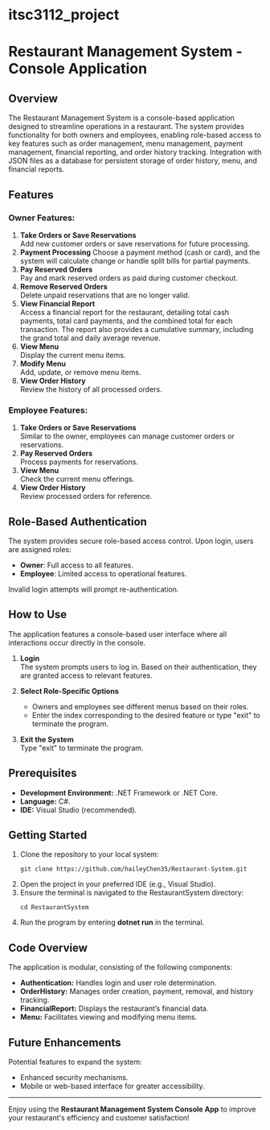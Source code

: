 # itsc3112_project

# Restaurant Management System - Console Application

## Overview

The Restaurant Management System is a console-based application designed to streamline operations in a restaurant. The system provides functionality for both owners and employees, enabling role-based access to key features such as order management, menu management, payment management, financial reporting, and order history tracking. Integration with JSON files as a database for persistent storage of order history, menu, and financial reports.

## Features

### Owner Features:
1. **Take Orders or Save Reservations**  
   Add new customer orders or save reservations for future processing.
2. **Payment Processing**
   Choose a payment method (cash or card), and the system will calculate change or handle split bills for partial payments.
3. **Pay Reserved Orders**  
   Pay and mark reserved orders as paid during customer checkout.
4. **Remove Reserved Orders**  
   Delete unpaid reservations that are no longer valid.
5. **View Financial Report**  
   Access a financial report for the restaurant, detailing total cash payments, total card payments, and the combined total for each transaction. The report also provides a cumulative summary, including the grand total and daily average revenue.
6. **View Menu**  
   Display the current menu items.
7. **Modify Menu**  
   Add, update, or remove menu items.
8. **View Order History**  
   Review the history of all processed orders.

### Employee Features:
1. **Take Orders or Save Reservations**  
   Similar to the owner, employees can manage customer orders or reservations.
2. **Pay Reserved Orders**  
   Process payments for reservations.
3. **View Menu**  
   Check the current menu offerings.
4. **View Order History**  
   Review processed orders for reference.

## Role-Based Authentication
The system provides secure role-based access control. Upon login, users are assigned roles:  
- **Owner**: Full access to all features.  
- **Employee**: Limited access to operational features.  

Invalid login attempts will prompt re-authentication.

## How to Use

The application features a console-based user interface where all interactions occur directly in the console.
1. **Login**  
   The system prompts users to log in. Based on their authentication, they are granted access to relevant features.  
   
2. **Select Role-Specific Options**  
   - Owners and employees see different menus based on their roles.
   - Enter the index corresponding to the desired feature or type "exit" to terminate the program.  

3. **Exit the System**  
   Type "exit" to terminate the program.

## Prerequisites

- **Development Environment:** .NET Framework or .NET Core.  
- **Language:** C#.  
- **IDE:** Visual Studio (recommended).  

## Getting Started

1. Clone the repository to your local system:
   ```
   git clone https://github.com/haileyChen35/Restaurant-System.git
   ```
2. Open the project in your preferred IDE (e.g., Visual Studio).
3. Ensure the terminal is navigated to the RestaurantSystem directory:
   ```
   cd RestaurantSystem
   ```
4. Run the program by entering **dotnet run** in the terminal.

## Code Overview

The application is modular, consisting of the following components:
- **Authentication:** Handles login and user role determination.
- **OrderHistory:** Manages order creation, payment, removal, and history tracking.
- **FinancialReport:** Displays the restaurant’s financial data.
- **Menu:** Facilitates viewing and modifying menu items.

## Future Enhancements

Potential features to expand the system:
- Enhanced security mechanisms.
- Mobile or web-based interface for greater accessibility.

---

Enjoy using the **Restaurant Management System Console App** to improve your restaurant's efficiency and customer satisfaction!
